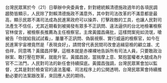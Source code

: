 台灣民眾黨於今（21）日舉辦中央委員會，針對總統賴清德施政週年的各項民調趨勢皆顯示，人民除了對賴清德施政不滿意外，其中對司法改革的不滿意都是最高，顯示民眾不滿司法成為民進黨政府可以操弄、打擊政敵的工具，也讓人民對司法產生不信任，尤其近期看到被揭發有眾多不正訊問、違法逼供的台北地檢署檢察官林俊言，被檢察長推薦為主任檢察官。主席黃國昌痛批，這樣問案宛如流氓，嗆被告「你就給我試試看」，屢屢不正訊問、偽裝視察、實行威逼的檢察官，如今在民進黨宇宙裡竟然是「表現良好」，請問曾代表民間司改會追緝惡檢的顧立雄、尤伯祥，同意嗎？黃國昌抨擊，這根本就是赤裸裸地告訴所有司法人員，只要敢政治辦案、敢打壓在野黨，就能升官。黃國昌說，當揣摩上意、緊抱當權者大腿成為升官不二法門，人民對司法的新任會持續探底。黃國昌強調，台灣民眾黨會加以監督，尤其是對於檢查官的違法濫權、司法程序上的公開透明，台灣民眾黨會持續推動必要的法案跟改革，來回應人民的期待。